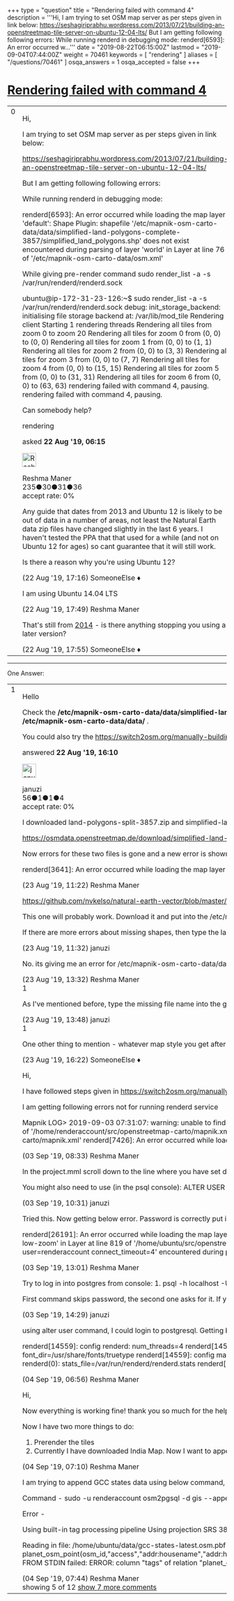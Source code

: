 +++
type = "question"
title = "Rendering failed with command 4"
description = '''Hi, I am trying to set OSM map server as per steps given in link below: https://seshagiriprabhu.wordpress.com/2013/07/21/building-an-openstreetmap-tile-server-on-ubuntu-12-04-lts/ But I am getting following following errors: While running renderd in debugging mode: renderd[6593]: An error occurred w...'''
date = "2019-08-22T06:15:00Z"
lastmod = "2019-09-04T07:44:00Z"
weight = 70461
keywords = [ "rendering" ]
aliases = [ "/questions/70461" ]
osqa_answers = 1
osqa_accepted = false
+++

<div class="headNormal">

# [Rendering failed with command 4](/questions/70461/rendering-failed-with-command-4)

</div>

<div id="main-body">

<div id="askform">

<table id="question-table" style="width:100%;">
<colgroup>
<col style="width: 50%" />
<col style="width: 50%" />
</colgroup>
<tbody>
<tr>
<td style="width: 30px; vertical-align: top"><div class="vote-buttons">
<span id="post-70461-upvote" class="ajax-command post-vote up" rel="nofollow" title="I like this post (click again to cancel)"> </span>
<div id="post-70461-score" class="post-score" title="current number of votes">
0
</div>
<span id="post-70461-downvote" class="ajax-command post-vote down" rel="nofollow" title="I dont like this post (click again to cancel)"> </span> <span id="favorite-mark" class="ajax-command favorite-mark" rel="nofollow" title="mark/unmark this question as favorite (click again to cancel)"> </span>
<div id="favorite-count" class="favorite-count">
&#10;</div>
</div></td>
<td><div id="item-right">
<div class="question-body">
<p>Hi,</p>
<p>I am trying to set OSM map server as per steps given in link below:</p>
<p><a href="https://seshagiriprabhu.wordpress.com/2013/07/21/building-an-openstreetmap-tile-server-on-ubuntu-12-04-lts/">https://seshagiriprabhu.wordpress.com/2013/07/21/building-an-openstreetmap-tile-server-on-ubuntu-12-04-lts/</a></p>
<p>But I am getting following following errors:</p>
<p>While running renderd in debugging mode:</p>
<p>renderd[6593]: An error occurred while loading the map layer 'default': Shape Plugin: shapefile '/etc/mapnik-osm-carto-data/data/simplified-land-polygons-complete-3857/simplified_land_polygons.shp' does not exist encountered during parsing of layer 'world' in Layer at line 76 of '/etc/mapnik-osm-carto-data/osm.xml'</p>
<p>While giving pre-render command sudo render_list -a -s /var/run/renderd/renderd.sock</p>
<p>ubuntu@ip-172-31-23-126:~$ sudo render_list -a -s /var/run/renderd/renderd.sock debug: init_storage_backend: initialising file storage backend at: /var/lib/mod_tile Rendering client Starting 1 rendering threads Rendering all tiles from zoom 0 to zoom 20 Rendering all tiles for zoom 0 from (0, 0) to (0, 0) Rendering all tiles for zoom 1 from (0, 0) to (1, 1) Rendering all tiles for zoom 2 from (0, 0) to (3, 3) Rendering all tiles for zoom 3 from (0, 0) to (7, 7) Rendering all tiles for zoom 4 from (0, 0) to (15, 15) Rendering all tiles for zoom 5 from (0, 0) to (31, 31) Rendering all tiles for zoom 6 from (0, 0) to (63, 63) rendering failed with command 4, pausing. rendering failed with command 4, pausing.</p>
<p>Can somebody help?</p>
</div>
<div id="question-tags" class="tags-container tags">
<span class="post-tag tag-link-rendering" rel="tag" title="see questions tagged &#39;rendering&#39;">rendering</span>
</div>
<div id="question-controls" class="post-controls">
&#10;</div>
<div class="post-update-info-container">
<div class="post-update-info post-update-info-user">
<p>asked <strong>22 Aug '19, 06:15</strong></p>
<img src="https://secure.gravatar.com/avatar/1a9eea008bc0c9a26985aa042d9b8ac2?s=32&amp;d=identicon&amp;r=g" class="gravatar" width="32" height="32" alt="Reshma%20Maner&#39;s gravatar image" />
<p><span>Reshma Maner</span><br />
<span class="score" title="235 reputation points">235</span><span title="30 badges"><span class="badge1">●</span><span class="badgecount">30</span></span><span title="31 badges"><span class="silver">●</span><span class="badgecount">31</span></span><span title="36 badges"><span class="bronze">●</span><span class="badgecount">36</span></span><br />
<span class="accept_rate" title="Rate of the user&#39;s accepted answers">accept rate:</span> <span title="Reshma Maner has no accepted answers">0%</span></p>
</div>
</div>
<div id="comments-container-70461" class="comments-container">
<span id="70477"></span>
<div id="comment-70477" class="comment">
<div id="post-70477-score" class="comment-score">
&#10;</div>
<div class="comment-text">
<p>Any guide that dates from 2013 and Ubuntu 12 is likely to be out of data in a number of areas, not least the Natural Earth data zip files have changed slightly in the last 6 years. I haven't tested the PPA that that used for a while (and not on Ubuntu 12 for ages) so cant guarantee that it will still work.</p>
<p>Is there a reason why you're using Ubuntu 12?</p>
</div>
<div id="comment-70477-info" class="comment-info">
<span class="comment-age">(22 Aug '19, 17:16)</span> <span class="comment-user userinfo">SomeoneElse ♦</span>
</div>
</div>
<span id="70478"></span>
<div id="comment-70478" class="comment">
<div id="post-70478-score" class="comment-score">
&#10;</div>
<div class="comment-text">
<p>I am using Ubuntu 14.04 LTS</p>
</div>
<div id="comment-70478-info" class="comment-info">
<span class="comment-age">(22 Aug '19, 17:49)</span> <span class="comment-user userinfo">Reshma Maner</span>
</div>
</div>
<span id="70480"></span>
<div id="comment-70480" class="comment">
<div id="post-70480-score" class="comment-score">
&#10;</div>
<div class="comment-text">
<p>That's still from <a href="https://www.theguardian.com/world/2014/dec/26/top-10-news-stories-2014-guardian">2014</a> - is there anything stopping you using a later version?</p>
</div>
<div id="comment-70480-info" class="comment-info">
<span class="comment-age">(22 Aug '19, 17:55)</span> <span class="comment-user userinfo">SomeoneElse ♦</span>
</div>
</div>
</div>
<div id="comment-tools-70461" class="comment-tools">
&#10;</div>
<div class="clear">
&#10;</div>
<div id="comment-70461-form-container" class="comment-form-container">
&#10;</div>
<div class="clear">
&#10;</div>
</div></td>
</tr>
</tbody>
</table>

------------------------------------------------------------------------

<div class="tabBar">

<span id="sort-top"></span>

<div class="headQuestions">

One Answer:

</div>

</div>

<span id="70476"></span>

<div id="answer-container-70476" class="answer">

<table style="width:100%;">
<colgroup>
<col style="width: 50%" />
<col style="width: 50%" />
</colgroup>
<tbody>
<tr>
<td style="width: 30px; vertical-align: top"><div class="vote-buttons">
<span id="post-70476-upvote" class="ajax-command post-vote up" rel="nofollow" title="I like this post (click again to cancel)"> </span>
<div id="post-70476-score" class="post-score" title="current number of votes">
1
</div>
<span id="post-70476-downvote" class="ajax-command post-vote down" rel="nofollow" title="I dont like this post (click again to cancel)"> </span>
</div></td>
<td><div class="item-right">
<div class="answer-body">
<p>Hello</p>
<p>Check the <strong>/etc/mapnik-osm-carto-data/data/simplified-land-polygons-complete-3857/</strong> directory and see what files/subdirectories are inside. Renderd is complying about missing shape file, so probably you didn't download it or you have got that file in different place. If the <strong>simplified-land-polygons-complete-3857</strong> isn't there, then take look into the <strong>/etc/mapnik-osm-carto-data/data/</strong> .</p>
<p>You could also try the <a href="https://switch2osm.org/manually-building-a-tile-server-18-04-lts/">https://switch2osm.org/manually-building-a-tile-server-18-04-lts/</a> which should work without any major problems.</p>
</div>
<div class="answer-controls post-controls">
&#10;</div>
<div class="post-update-info-container">
<div class="post-update-info post-update-info-user">
<p>answered <strong>22 Aug '19, 16:10</strong></p>
<img src="https://secure.gravatar.com/avatar/7b5775bcca69a6b6603f02a8255ef2f1?s=32&amp;d=identicon&amp;r=g" class="gravatar" width="32" height="32" alt="januzi&#39;s gravatar image" />
<p><span>januzi</span><br />
<span class="score" title="56 reputation points">56</span><span title="1 badges"><span class="badge1">●</span><span class="badgecount">1</span></span><span title="1 badges"><span class="silver">●</span><span class="badgecount">1</span></span><span title="4 badges"><span class="bronze">●</span><span class="badgecount">4</span></span><br />
<span class="accept_rate" title="Rate of the user&#39;s accepted answers">accept rate:</span> <span title="januzi has no accepted answers">0%</span></p>
</div>
</div>
<div id="comments-container-70476" class="comments-container">
<span id="70492"></span>
<div id="comment-70492" class="comment">
<div id="post-70492-score" class="comment-score">
&#10;</div>
<div class="comment-text">
<p>I downloaded land-polygons-split-3857.zip and simplified-land-polygons-complete-3857.zip from below link:</p>
<p><a href="https://osmdata.openstreetmap.de/download/simplified-land-polygons-complete-3857.zip">https://osmdata.openstreetmap.de/download/simplified-land-polygons-complete-3857.zip</a> <a href="https://osmdata.openstreetmap.de/download/land-polygons-split-3857.zip">https://osmdata.openstreetmap.de/download/land-polygons-split-3857.zip</a></p>
<p>Now errors for these two files is gone and a new error is shown while I run renderd in debug mode.</p>
<p>renderd[3641]: An error occurred while loading the map layer 'default': Shape Plugin: shapefile '/etc/mapnik-osm-carto-data/data/ne_110m_admin_0_boundary_lines_land/ne_110m_admin_0_boundary_lines_land.shp' does not exist encountered during parsing of layer 'necountries' in Layer at line 123 of '/etc/mapnik-osm-carto-data/osm.xml'</p>
</div>
<div id="comment-70492-info" class="comment-info">
<span class="comment-age">(23 Aug '19, 11:22)</span> <span class="comment-user userinfo">Reshma Maner</span>
</div>
</div>
<span id="70493"></span>
<div id="comment-70493" class="comment">
<div id="post-70493-score" class="comment-score">
&#10;</div>
<div class="comment-text">
<p><a href="https://github.com/nvkelso/natural-earth-vector/blob/master/110m_cultural/ne_110m_admin_0_boundary_lines_land.shp">https://github.com/nvkelso/natural-earth-vector/blob/master/110m_cultural/ne_110m_admin_0_boundary_lines_land.shp</a></p>
<p>This one will probably work. Download it and put into the /etc/mapnik-osm-carto-data/data/ne_110m_admin_0_boundary_lines_land/.</p>
<p>If there are more errors about missing shapes, then type the last part of the error (like ne_110m_admin_0_boundary_lines_land.shp) into the google and download those shapes as well.</p>
</div>
<div id="comment-70493-info" class="comment-info">
<span class="comment-age">(23 Aug '19, 11:32)</span> <span class="comment-user userinfo">januzi</span>
</div>
</div>
<span id="70495"></span>
<div id="comment-70495" class="comment">
<div id="post-70495-score" class="comment-score">
&#10;</div>
<div class="comment-text">
<p>No. its giving me an error for /etc/mapnik-osm-carto-data/data/ne_10m_populated_places/ne_10m_populated_places_fixed.shp. Above link downloads a different file.</p>
</div>
<div id="comment-70495-info" class="comment-info">
<span class="comment-age">(23 Aug '19, 13:32)</span> <span class="comment-user userinfo">Reshma Maner</span>
</div>
</div>
<span id="70496"></span>
<div id="comment-70496" class="comment">
<div id="post-70496-score" class="comment-score">
1
</div>
<div class="comment-text">
<p>As I've mentioned before, type the missing file name into the google and get the file: <a href="http://www.naturalearthdata.com/http//www.naturalearthdata.com/download/10m/cultural/ne_10m_populated_places.zip">http://www.naturalearthdata.com/http//www.naturalearthdata.com/download/10m/cultural/ne_10m_populated_places.zip</a></p>
</div>
<div id="comment-70496-info" class="comment-info">
<span class="comment-age">(23 Aug '19, 13:48)</span> <span class="comment-user userinfo">januzi</span>
</div>
</div>
<span id="70497"></span>
<div id="comment-70497" class="comment">
<div id="post-70497-score" class="comment-score">
1
</div>
<div class="comment-text">
<p>One other thing to mention - whatever map style you get after getting this data to load, it won't look like <a href="https://www.openstreetmap.org">https://www.openstreetmap.org</a> does now, as that currently use Natural Earth data. The style might look like OSM's "standard style" looked about 6 years ago.</p>
</div>
<div id="comment-70497-info" class="comment-info">
<span class="comment-age">(23 Aug '19, 16:22)</span> <span class="comment-user userinfo">SomeoneElse ♦</span>
</div>
</div>
<span id="70608"></span>
<div id="comment-70608" class="comment not_top_scorer">
<div id="post-70608-score" class="comment-score">
&#10;</div>
<div class="comment-text">
<p>Hi,</p>
<p>I have followed steps given in <a href="https://switch2osm.org/manually-building-a-tile-server-18-04-lts/">https://switch2osm.org/manually-building-a-tile-server-18-04-lts/</a> link</p>
<p>I am getting following errors not for running renderd service</p>
<p>Mapnik LOG&gt; 2019-09-03 07:31:07: warning: unable to find face-name 'unifont Medium' in FontSet 'fontset-2' renderd[7426]: An error occurred while loading the map layer 'ajt': Postgis Plugin: FATAL: role "root" does not exist Connection string: ' dbname=gis connect_timeout=4' encountered during parsing of layer 'landcover-low-zoom' in Layer at line 819 of '/home/renderaccount/src/openstreetmap-carto/mapnik.xml' renderd[7426]: An error occurred while loading the map layer 'ajt': Postgis Plugin: FATAL: role "root" does not exist Connection string: ' dbname=gis connect_timeout=4' encountered during parsing of layer 'landcover-low-zoom' in Layer at line 819 of '/home/renderaccount/src/openstreetmap-carto/mapnik.xml' renderd[7426]: An error occurred while loading the map layer 'ajt': Postgis Plugin: FATAL: role "root" does not exist Connection string: ' dbname=gis connect_timeout=4'</p>
</div>
<div id="comment-70608-info" class="comment-info">
<span class="comment-age">(03 Sep '19, 08:33)</span> <span class="comment-user userinfo">Reshma Maner</span>
</div>
</div>
<span id="70611"></span>
<div id="comment-70611" class="comment not_top_scorer">
<div id="post-70611-score" class="comment-score">
&#10;</div>
<div class="comment-text">
<p>In the project.mml scroll down to the line where you have set dbname. Add the lines: user: "youruser" port: "5432" password: "yourpassword" host: "localhost" (where youruser and yourpassword are from the user that was added to the postgress in the "Installing postgresql / postgis" paragraph). Regenerate style.xml and try again.</p>
<p>You might also need to use (in the psql console): ALTER USER youruser with password 'yourpassword';</p>
</div>
<div id="comment-70611-info" class="comment-info">
<span class="comment-age">(03 Sep '19, 10:31)</span> <span class="comment-user userinfo">januzi</span>
</div>
</div>
<span id="70612"></span>
<div id="comment-70612" class="comment not_top_scorer">
<div id="post-70612-score" class="comment-score">
&#10;</div>
<div class="comment-text">
<p>Tried this. Now getting below error. Password is correctly put in project.mml file. Then I recreated mapnik.xml file.</p>
<p>renderd[26191]: An error occurred while loading the map layer 'ajt': Postgis Plugin: FATAL: password authentication failed for user "renderaccount" FATAL: password authentication failed for user "renderaccount" Connection string: 'host=localhost port=5432 dbname=gis user=renderaccount connect_timeout=4' encountered during parsing of layer 'landcover-low-zoom' in Layer at line 819 of '/home/ubuntu/src/openstreetmap-carto/mapnik.xml' renderd[26191]: An error occurred while loading the map layer 'ajt': Postgis Plugin: FATAL: password authentication failed for user "renderaccount" FATAL: password authentication failed for user "renderaccount" Connection string: 'host=localhost port=5432 dbname=gis user=renderaccount connect_timeout=4' encountered during parsing of layer 'landcover-low-zoom' in Layer at line 819 of '/home/ubuntu/src/openstreetmap-carto/mapnik.xml' renderd[26191]: An error occurred while loading the map layer 'ajt': Postgis Plugin: FATAL: password authentication failed for user "renderaccount"</p>
</div>
<div id="comment-70612-info" class="comment-info">
<span class="comment-age">(03 Sep '19, 13:01)</span> <span class="comment-user userinfo">Reshma Maner</span>
</div>
</div>
<span id="70614"></span>
<div id="comment-70614" class="comment not_top_scorer">
<div id="post-70614-score" class="comment-score">
&#10;</div>
<div class="comment-text">
<p>Try to log in into postgres from console: 1. psql -h localhost -U renderaccount 2. psql -h localhost -U renderaccount -W</p>
<p>First command skips password, the second one asks for it. If you can't login with the renderaccount using those two commands, then login into postgres as root and run "alter user" command. After setting the password for renderaccount try again with the second command. This time you should be able to "get inside".</p>
</div>
<div id="comment-70614-info" class="comment-info">
<span class="comment-age">(03 Sep '19, 14:29)</span> <span class="comment-user userinfo">januzi</span>
</div>
</div>
<span id="70618"></span>
<div id="comment-70618" class="comment not_top_scorer">
<div id="post-70618-score" class="comment-score">
&#10;</div>
<div class="comment-text">
<p>using alter user command, I could login to postgresql. Getting below error now for the command - sudo renderd -f -c /usr/local/etc/renderd.conf</p>
<p>renderd[14559]: config renderd: num_threads=4 renderd[14559]: config renderd: num_slaves=0 renderd[14559]: config renderd: tile_dir=/var/lib/mod_tile renderd[14559]: config renderd: stats_file=/var/run/renderd/renderd.stats renderd[14559]: config mapnik: plugins_dir=/usr/lib/mapnik/3.0/input renderd[14559]: config mapnik: font_dir=/usr/share/fonts/truetype renderd[14559]: config mapnik: font_dir_recurse=1 renderd[14559]: config renderd(0): Active renderd[14559]: config renderd(0): unix socketname=/var/run/renderd/renderd.sock renderd[14559]: config renderd(0): num_threads=4 renderd[14559]: config renderd(0): tile_dir=/var/lib/mod_tile renderd[14559]: config renderd(0): stats_file=/var/run/renderd/renderd.stats renderd[14559]: config map 0: name(ajt) file(/home/ubuntu/src/openstreetmap-carto/mapnik.xml) uri(/hot/) htcp() host(localhost) renderd[14559]: Initialising unix server socket on /var/run/renderd/renderd.sock socket bind failed for: /var/run/renderd/renderd.sock</p>
</div>
<div id="comment-70618-info" class="comment-info">
<span class="comment-age">(04 Sep '19, 06:56)</span> <span class="comment-user userinfo">Reshma Maner</span>
</div>
</div>
<span id="70619"></span>
<div id="comment-70619" class="comment not_top_scorer">
<div id="post-70619-score" class="comment-score">
&#10;</div>
<div class="comment-text">
<p>Hi,</p>
<p>Now everything is working fine! thank you so much for the help.</p>
<p>Now I have two more things to do:</p>
<ol>
<li>Prerender the tiles</li>
<li>Currently I have downloaded India Map. Now I want to append one more country map data to my existing tiles and again prerender</li>
</ol>
</div>
<div id="comment-70619-info" class="comment-info">
<span class="comment-age">(04 Sep '19, 07:10)</span> <span class="comment-user userinfo">Reshma Maner</span>
</div>
</div>
<span id="70621"></span>
<div id="comment-70621" class="comment not_top_scorer">
<div id="post-70621-score" class="comment-score">
&#10;</div>
<div class="comment-text">
<p>I am trying to append GCC states data using below command, but getting error.</p>
<p>Command - sudo -u renderaccount osm2pgsql -d gis --append --slim -G --hstore ~/src/openstreetmap-carto/openstreetmap-carto.lua -C 4096 --number-processes 6 -S ~/src/openstreetmap-carto/openstreetmap-carto.style ~/data/gcc-states-latest.osm.pbf</p>
<p>Error -</p>
<p>Using built-in tag processing pipeline Using projection SRS 3857 (Spherical Mercator) Setting up table: planet_osm_point Setting up table: planet_osm_line Setting up table: planet_osm_polygon Setting up table: planet_osm_roads</p>
<p>Reading in file: /home/ubuntu/data/gcc-states-latest.osm.pbf Using PBF parser. Processing: Node(120k 4.8k/s) Way(0k 0.00k/s) Relation(0 0.00/s)DB writer thread failed due to ERROR: COPY planet_osm_point(osm_id,"access","addr:housename","addr:housenumber","admin_level","aerialway","aeroway","amenity","barrier","boundary","building","highway","historic","junction","landuse","layer","leisure","lock","man_made","military","name","natural","oneway","place","power","railway","ref","religion","shop","tourism","water","waterway",tags,way) FROM STDIN failed: ERROR: column "tags" of relation "planet_osm_point" does not exist</p>
</div>
<div id="comment-70621-info" class="comment-info">
<span class="comment-age">(04 Sep '19, 07:44)</span> <span class="comment-user userinfo">Reshma Maner</span>
</div>
</div>
</div>
<div id="comment-tools-70476" class="comment-tools">
<span class="comments-showing"> showing 5 of 12 </span> <a href="#" class="show-all-comments-link">show 7 more comments</a>
</div>
<div class="clear">
&#10;</div>
<div id="comment-70476-form-container" class="comment-form-container">
&#10;</div>
<div class="clear">
&#10;</div>
</div></td>
</tr>
</tbody>
</table>

</div>

<div class="paginator-container-left">

</div>

</div>

</div>

